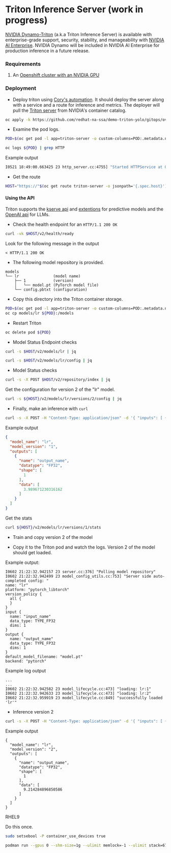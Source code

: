 # Triton Inference Server (work in progress)

[NVIDIA Dynamo-Triton](https://developer.nvidia.com/triton-inference-server) (a.k.a Triton Inference Server) is available with enterprise-grade support, security, stability, and manageability with [NVIDIA AI Enterprise](https://www.nvidia.com/en-us/ai-data-science/products/triton-inference-server/get-started/). NVIDIA Dynamo will be included in NVIDIA AI Enterprise for production inference in a future release.

### Requirements

1. An [Openshift cluster with an NVIDIA GPU](https://catalog.demo.redhat.com/catalog?item=babylon-catalog-prod/sandboxes-gpte.ocp4-demo-rhods-nvidia-gpu-aws.prod&utm_source=webapp&utm_medium=share-link)

### Deployment
- Deploy triton using [Cory's automation](https://github.com/redhat-na-ssa/demo-triton-yolo.git). It should deploy the server along with a service and a route for inference and metrics.
The deployer will pull the [Triton server](https://catalog.ngc.nvidia.com/orgs/nvidia/containers/tritonserver) from NVIDIA's container catalog.
```bash
oc apply -k https://github.com/redhat-na-ssa/demo-triton-yolo/gitops/overlays/triton
```
- Examine the pod logs.
```bash
POD=$(oc get pod -l app=triton-server -o custom-columns=POD:.metadata.name --no-headers)

oc logs ${POD} | grep HTTP
```
Example output
```bash
I0521 18:49:00.663425 23 http_server.cc:4755] "Started HTTPService at 0.0.0.0:8000"
```

- Get the route
```bash
HOST="https://"$(oc get route triton-server -o jsonpath='{.spec.host}')
```

#### Using the API

Triton supports the [kserve api](https://github.com/kserve/kserve/blob/master/docs/predict-api/v2/required_api.md) and
[extentions](https://github.com/triton-inference-server/server/tree/main/docs/protocol)
 for predictive models and the [OpenAI api](https://docs.nvidia.com/deeplearning/triton-inference-server/user-guide/docs/client_guide/openai_readme.html) for LLMs.

- Check the health endpoint for an `HTTP/1.1 200 OK`

```bash
curl -vk $HOST/v2/health/ready
```

Look for the following message in the output
```console
< HTTP/1.1 200 OK
```

- The following model repository is provided.

```console
models
└── lr               (model name)
    ├── 1            (version)
    │   └── model.pt (PyTorch model file)
    └── config.pbtxt (configuration)
```

- Copy this directory into the Triton container storage.
```bash
POD=$(oc get pod -l app=triton-server -o custom-columns=POD:.metadata.name --no-headers)
oc cp models/lr ${POD}:/models
```

- Restart Triton
```bash
oc delete pod ${POD}
```

- Model Status Endpoint checks
```bash
curl -s $HOST/v2/models/lr | jq
```
```bash
curl -s $HOST/v2/models/lr/config | jq
```

- Model Status checks

```bash
curl -s -X POST $HOST/v2/repository/index | jq
```

Get the configuration for version 2 of the "lr" model.
```bash
curl -s ${HOST}/v2/models/lr/versions/2/config | jq
```

- Finally, make an inference with `curl`
```bash
curl -s -X POST -H "Content-Type: application/json" -d '{ "inputs": [ { "name": "input_name", "shape": [1], "datatype": "FP32", "data": [2.0] } ] }' ${HOST}/v2/models/lr/infer | jq .
```
Example output
```json
{
  "model_name": "lr",
  "model_version": "1",
  "outputs": [
    {
      "name": "output_name",
      "datatype": "FP32",
      "shape": [
        1
      ],
      "data": [
        3.989671230316162
      ]
    }
  ]
}
```

Get the stats
```bash
curl ${HOST}/v2/models/lr/versions/1/stats
```

- Train and copy version 2 of the model

- Copy it to the Triton pod and watch the logs. Version 2 of the model
should get loaded.

Example output:
```console
I0602 21:22:32.942157 23 server.cc:376] "Polling model repository"
I0602 21:22:32.942499 23 model_config_utils.cc:753] "Server side auto-completed config: "
name: "lr"
platform: "pytorch_libtorch"
version_policy {
  all {
  }
}
input {
  name: "input_name"
  data_type: TYPE_FP32
  dims: 1
}
output {
  name: "output_name"
  data_type: TYPE_FP32
  dims: 1
}
default_model_filename: "model.pt"
backend: "pytorch"
```
Example log output
```console
...
...
I0602 21:22:32.942582 23 model_lifecycle.cc:473] "loading: lr:1"
I0602 21:22:32.942633 23 model_lifecycle.cc:473] "loading: lr:2"
I0602 21:22:32.959919 23 model_lifecycle.cc:849] "successfully loaded 'lr'"
```

- Inference version 2
```bash
curl -s -X POST -H "Content-Type: application/json" -d '{ "inputs": [ { "name": "input_name", "shape": [1], "datatype": "FP32", "data": [3.0] } ] }' ${HOST}/v2/models/lr/versions/2/infer | jq .
```

Example output

```console
{
  "model_name": "lr",
  "model_version": "2",
  "outputs": [
    {
      "name": "output_name",
      "datatype": "FP32",
      "shape": [
        1
      ],
      "data": [
        9.214284896850586
      ]
    }
  ]
}
```

RHEL9

Do this once.
```bash
sudo setsebool -P container_use_devices true
```

```bash
podman run --gpus 0 --shm-size=1g --ulimit memlock=-1 --ulimit stack=67108864 -p8000:8000 -p8001:8001 -p8002:8002 -v $(pwd)/models:/models:z nvcr.io/nvidia/tritonserver:25.04-py3 tritonserver --model-store=/models --strict-model-config=false --log-verbose=1
```
